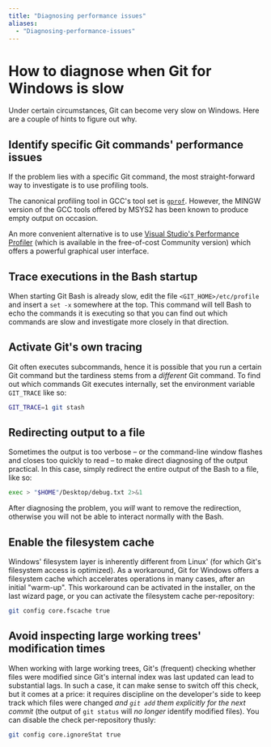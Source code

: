 ```yaml
---
title: "Diagnosing performance issues"
aliases:
  - "Diagnosing-performance-issues"
---
```

# How to diagnose when Git for Windows is slow

Under certain circumstances, Git can become very slow on Windows. Here are a couple of hints to figure out why.

## Identify specific Git commands' performance issues

If the problem lies with a specific Git command, the most straight-forward way to investigate is to use profiling tools.

The canonical profiling tool in GCC's tool set is [`gprof`](https://sourceware.org/binutils/docs/gprof/). However, the MINGW version of the GCC tools offered by MSYS2 has been known to produce empty output on occasion.

An more convenient alternative is to use [Visual Studio's Performance Profiler](https://github.com/git-for-windows/git/wiki/Performance-profiling-with-Visual-Studio) (which is available in the free-of-cost Community version) which offers a powerful graphical user interface.

## Trace executions in the Bash startup

When starting Git Bash is already slow, edit the file `<GIT_HOME>/etc/profile` and insert a `set -x` somewhere at the top. This command will tell Bash to echo the commands it is executing so that you can find out which commands are slow and investigate more closely in that direction.

## Activate Git's own tracing

Git often executes subcommands, hence it is possible that you run a certain Git command but the tardiness stems from a *different* Git command. To find out which commands Git executes internally, set the environment variable `GIT_TRACE` like so:

```bash
GIT_TRACE=1 git stash
```

## Redirecting output to a file

Sometimes the output is too verbose – or the command-line window flashes and closes too quickly to read – to make direct diagnosing of the output practical. In this case, simply redirect the entire output of the Bash to a file, like so:

```bash
exec > "$HOME"/Desktop/debug.txt 2>&1
```

After diagnosing the problem, you *will* want to remove the redirection, otherwise you will not be able to interact normally with the Bash.

## Enable the filesystem cache

Windows' filesystem layer is inherently different from Linux' (for which Git's filesystem access is optimized). As a workaround, Git for Windows offers a filesystem cache which accelerates operations in many cases, after an initial "warm-up". This workaround can be activated in the installer, on the last wizard page, or you can activate the filesystem cache per-repository:

```bash
git config core.fscache true
```

## Avoid inspecting large working trees' modification times

When working with large working trees, Git's (frequent) checking whether files were modified since Git's internal index was last updated can lead to substantial lags. In such a case, it can make sense to switch off this check, but it comes at a price: it requires discipline on the developer's side to keep track which files were changed *and `git add` them explicitly for the next commit* (the output of `git status` will *no longer* identify modified files). You can disable the check per-repository thusly:

```bash
git config core.ignoreStat true
```
